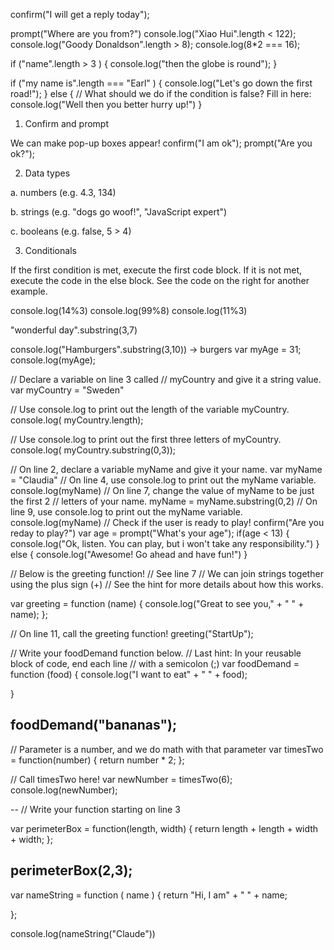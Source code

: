 confirm("I will get a reply today");

prompt("Where are you from?")
console.log("Xiao Hui".length < 122);
console.log("Goody Donaldson".length > 8);
console.log(8*2 === 16);

if ("name".length > 3 ) {
    console.log("then the globe is round");
}


if ("my name is".length === "Earl" ) 
{
    console.log("Let's go down the first road!");
}
else 
{
    // What should we do if the condition is false? Fill in here:
    console.log("Well then you better hurry up!")
}

1. Confirm and prompt

We can make pop-up boxes appear! 
confirm("I am ok");
prompt("Are you ok?");

2. Data types

a. numbers (e.g. 4.3, 134)

b. strings (e.g. "dogs go woof!", "JavaScript expert")

c. booleans (e.g. false, 5 > 4)

3. Conditionals

If the first condition is met, execute the first code block. If it is not met, execute the code in the else block. See the code on the right for another example.

console.log(14%3)
console.log(99%8)
console.log(11%3)

"wonderful day".substring(3,7)

console.log("Hamburgers".substring(3,10)) -> burgers
var myAge = 31; 
console.log(myAge);

// Declare a variable on line 3 called
// myCountry and give it a string value.
var myCountry = "Sweden"

// Use console.log to print out the length of the variable myCountry.
console.log( myCountry.length);

// Use console.log to print out the first three letters of myCountry.
console.log( myCountry.substring(0,3));

// On line 2, declare a variable myName and give it your name.
var myName = "Claudia"
// On line 4, use console.log to print out the myName variable.
console.log(myName)
// On line 7, change the value of myName to be just the first 2 
// letters of your name.
myName = myName.substring(0,2)
// On line 9, use console.log to print out the myName variable.
console.log(myName)
// Check if the user is ready to play!
confirm("Are you reday to play?")
var age = prompt("What's your age");
if(age < 13)
{
    console.log("Ok, listen. You can play, but i won't take any responsibility.")
}
else
{
    console.log("Awesome! Go ahead and have fun!")
}

// Below is the greeting function!
// See line 7
// We can join strings together using the plus sign (+)
// See the hint for more details about how this works.

var greeting = function (name) {
    console.log("Great to see you," + " " + name);
};

// On line 11, call the greeting function!
greeting("StartUp");

// Write your foodDemand function below.
// Last hint: In your reusable block of code, end each line
// with a semicolon (;)
var foodDemand = function (food)
{
    console.log("I want to eat" + " " + food);
    
}

foodDemand("bananas");
---
// Parameter is a number, and we do math with that parameter
var timesTwo = function(number) {
    return number * 2;
};

// Call timesTwo here!
var newNumber = timesTwo(6);
console.log(newNumber);

--
// Write your function starting on line 3

var perimeterBox = function(length, width)
{
    return length + length + width + width;
};

perimeterBox(2,3);
---
var nameString = function ( name ) {
	return "Hi, I am" + " " + name;
	
};

console.log(nameString("Claude"))
